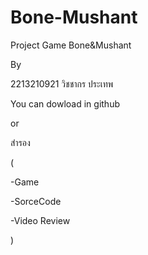 # Bone-Mushant
Project Game Bone&Mushant 

By

2213210921 วิชชากร ประเทพ

You can dowload in github

or

สำรอง

(

-Game

-SorceCode

-Video Review

)
